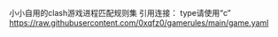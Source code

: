 小小自用的clash游戏进程匹配规则集
引用连接：
type请使用“c”
https://raw.githubusercontent.com/0xqfz0/gamerules/main/game.yaml
